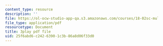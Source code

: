 ```yaml
---
content_type: resource
description: ''
file: https://ol-ocw-studio-app-qa.s3.amazonaws.com/courses/18-02sc-multivariable-calculus-fall-2010/25f6abd6c24263901c3b86a8d06f33d0_hfyluFvlZ-o.pdf
file_type: application/pdf
resourcetype: Document
title: 3play pdf file
uid: 25f6abd6-c242-6390-1c3b-86a8d06f33d0
---
```

